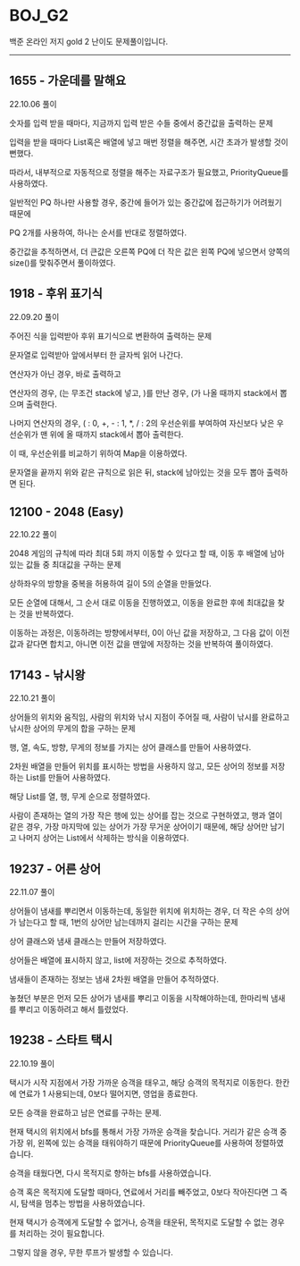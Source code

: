 # BOJ_G2
백준 온라인 저지 gold 2 난이도 문제풀이입니다.

---

## 1655 - 가운데를 말해요

22.10.06 풀이

숫자를 입력 받을 때마다, 지금까지 입력 받은 수들 중에서 중간값을 출력하는 문제

입력을 받을 때마다 List혹은 배열에 넣고 매번 정렬을 해주면, 시간 초과가 발생할 것이 뻔했다.

따라서, 내부적으로 자동적으로 정렬을 해주는 자료구조가 필요했고, PriorityQueue를 사용하였다.

일반적인 PQ 하나만 사용할 경우, 중간에 들어가 있는 중간값에 접근하기가 어려웠기 때문에

PQ 2개를 사용하여, 하나는 순서를 반대로 정렬하였다.

중간값을 추적하면서, 더 큰값은 오른쪽 PQ에 더 작은 값은 왼쪽 PQ에 넣으면서 양쪽의 size()를 맞춰주면서 풀이하였다.

## 1918 - 후위 표기식

22.09.20 풀이

주어진 식을 입력받아 후위 표기식으로 변환하여 출력하는 문제

문자열로 입력받아 앞에서부터 한 글자씩 읽어 나간다.

연산자가 아닌 경우, 바로 출력하고

연산자의 경우, (는 무조건 stack에 넣고, )를 만난 경우, (가 나올 때까지 stack에서 뽑으며 출력한다.

나머지 연산자의 경우, ( : 0, +, - : 1, *, / : 2의 우선순위를 부여하여 자신보다 낮은 우선순위가 맨 위에 올 때까지 stack에서 뽑아 출력한다.

이 때, 우선순위를 비교하기 위하여 Map을 이용하였다.

문자열을 끝까지 위와 같은 규칙으로 읽은 뒤, stack에 남아있는 것을 모두 뽑아 출력하면 된다.

## 12100 - 2048 (Easy)

22.10.22 풀이

2048 게임의 규칙에 따라 최대 5회 까지 이동할 수 있다고 할 때, 이동 후 배열에 남아있는 값들 중 최대값을 구하는 문제

상하좌우의 방향을 중복을 허용하여 길이 5의 순열을 만들었다.

모든 순열에 대해서, 그 순서 대로 이동을 진행하였고, 이동을 완료한 후에 최대값을 찾는 것을 반복하였다.

이동하는 과정은, 이동하려는 방향에서부터, 0이 아닌 값을 저장하고, 그 다음 값이 이전 값과 같다면 합치고, 아니면 이전 값을 맨앞에 저장하는 것을 반복하여 풀이하였다.

## 17143 - 낚시왕

22.10.21 풀이

상어들의 위치와 움직임, 사람의 위치와 낚시 지점이 주어질 때, 사람이 낚시를 완료하고 낚시한 상어의 무게의 합을 구하는 문제

행, 열, 속도, 방향, 무게의 정보를 가지는 상어 클래스를 만들어 사용하였다.

2차원 배열을 만들어 위치를 표시하는 방법을 사용하지 않고, 모든 상어의 정보를 저장하는 List를 만들어 사용하였다.

해당 List를 열, 행, 무게 순으로 정렬하였다.

사람이 존재하는 열의 가장 작은 행에 있는 상어를 잡는 것으로 구현하였고, 행과 열이 같은 경우, 가장 마지막에 있는 상어가 가장 무거운 상어이기 때문에, 해당 상어만 남기고 나머지 상어는 List에서 삭제하는 방식을 이용하였다.

## 19237 - 어른 상어

22.11.07 풀이

상어들이 냄새를 뿌리면서 이동하는데, 동일한 위치에 위치하는 경우, 더 작은 수의 상어가 남는다고 할 때, 1번의 상어만 남는데까지 걸리는 시간을 구하는 문제

상어 클래스와 냄새 클래스는 만들어 저장하였다.

상어들은 배열에 표시하지 않고, list에 저장하는 것으로 추적하였다.

냄새들이 존재하는 정보는 냄새 2차원 배열을 만들어 추적하였다.

놓쳤던 부분은 먼저 모든 상어가 냄새를 뿌리고 이동을 시작해야하는데, 한마리씩 냄새를 뿌리고 이동하려고 해서 틀렸었다.

## 19238 - 스타트 택시

22.10.19 풀이

택시가 시작 지점에서 가장 가까운 승객을 태우고, 해당 승객의 목적지로 이동한다. 한칸에 연료가 1 사용되는데, 0보다 떨어지면, 영업을 종료한다.

모든 승객을 완료하고 남은 연료를 구하는 문제.

현재 택시의 위치에서 bfs를 통해서 가장 가까운 승객을 찾습니다. 거리가 같은 승객 중 가장 위, 왼쪽에 있는 승객을 태워야하기 때문에 PriorityQueue를 사용하여 정렬하였습니다.

승객을 태웠다면, 다시 목적지로 향하는 bfs를 사용하였습니다.

승객 혹은 목적지에 도달할 때마다, 연료에서 거리를 빼주었고, 0보다 작아진다면 그 즉시, 탐색을 멈추는 방법을 사용하였습니다.

현재 택시가 승객에게 도달할 수 없거나, 승객을 태운뒤, 목적지로 도달할 수 없는 경우를 처리하는 것이 필요합니다.

그렇지 않을 경우, 무한 루프가 발생할 수 있습니다.